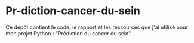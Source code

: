 # Pr-diction-cancer-du-sein
Ce dépôt contient le code, le rapport et les ressources que j'ai utilisé pour mon projet Python : "Prédiction du cancer du sein"

